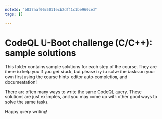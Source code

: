 ```yaml
---
noteId: "b837aaf06d5011ecb2df41c1be960ced"
tags: []

---
```


# CodeQL U-Boot challenge (C/C++): sample solutions

This folder contains sample solutions for each step of the course.
They are there to help you if you get stuck, but please try to solve the tasks on your own first using the course hints, editor auto-completion, and documentation!

There are often many ways to write the same CodeQL query. These solutions are just examples, and you may come up with other good ways to solve the same tasks.

Happy query writing!